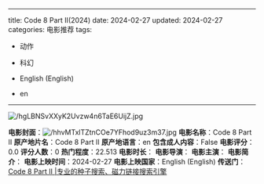 
---
title: Code 8 Part II(2024)
date: 2024-02-27
updated: 2024-02-27
categories: 电影推荐
tags:

- 动作
- 科幻

- English (English)
- en
---

<img src="https://image.tmdb.org/t/p/original/hgLBNSvXXyK2Uvzw4n6TaE6UijZ.jpg" alt="/hgLBNSvXXyK2Uvzw4n6TaE6UijZ.jpg" title="/hgLBNSvXXyK2Uvzw4n6TaE6UijZ.jpg">

**电影封面**：<img src="https://image.tmdb.org/t/p/w200/hhvMTxlTZtnCOe7YFhod9uz3m37.jpg" alt="/hhvMTxlTZtnCOe7YFhod9uz3m37.jpg" title="/hhvMTxlTZtnCOe7YFhod9uz3m37.jpg">
**电影名称**：Code 8 Part II
**原产地片名**：Code 8 Part II
**原产地语言**：en
**包含成人内容**：False
**电影评分**：0.0
**评分人数**：0
**热门程度**：22.513
**电影时长**：
**电影导演**：
**电影主演**：
**电影简介**：
**电影上映时间**：2024-02-27
**电影上映国家**：English (English)
**传送门**：[Code 8 Part II |专业的种子搜索、磁力链接搜索引擎](https://movie.amd794.com:2083/?search=Code%208%20Part%20II&ordering=&mode=match_phrase&page_size=10&page=1)

